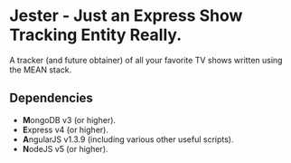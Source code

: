 # Jester - **J**ust an **E**xpress **S**how **T**racking **E**ntity **R**eally.

A tracker (and future obtainer) of all your favorite TV shows written using the MEAN stack.

## Dependencies
* **M**ongoDB v3 (or higher).
* **E**xpress v4 (or higher).
* **A**ngularJS v1.3.9 (including various other useful scripts).
* **N**odeJS v5 (or higher).
